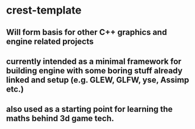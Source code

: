 # crest-template

## Will form basis for other C++ graphics and engine related projects

## currently intended as a minimal framework for building engine with some boring stuff already linked and setup (e.g. GLEW, GLFW, yse, Assimp etc.)

## also used as a starting point for learning the maths behind 3d game tech.